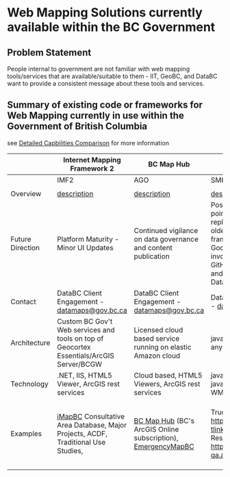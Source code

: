 # Web Mapping Solutions currently available within the BC Government

## Problem Statement
People internal to government are not familiar with web mapping tools/services that are available/suitable to them -  IIT, GeoBC, and DataBC want to provide a consistent message about these tools and services.

## Summary of existing code or frameworks for Web Mapping currently in use within the Government of British Columbia

see [Detailed Capbilities Comparison](DetailedComparison.md) for more information 

|                                                                                                                                                       | Internet Mapping Framework 2                                                                                                                                                                                                                      | BC Map Hub                                                                                                                                                                                                                                                                                                                             | Simple Map Kit                                                                                                                                            | Common Web Mapping                                                                                                                                                                                                                                                                                                                               |
|---------------------------------------------------------------------------------------------------------------------------------------------------------|---------------------------------------------------------------------------------------------------------------------------------------------------------------------------------------------------------------------------------------------------|----------------------------------------------------------------------------------------------------------------------------------------------------------------------------------------------------------------------------------------------------------------------------------------------------------------------------------------|-----------------------------------------------------------------------------------------------------------------------------------------------------------|--------------------------------------------------------------------------------------------------------------------------------------------------------------------------------------------------------------------------------------------------------------------------------------------------------------------------------------------------|
|                                                                                                                                                         | IMF2                                                                                                                                                                                                                                              | AGO                                                                                                                                                                                                                                                                                                                             | SMK                                                                                                                                                       | CWM                                                                                                                                                                                                                                                                                                                                              |
|                                                                                                                                                         |                                                                                                                                                                                                                                                   |                                                                                                                                                                                                                                                                                                                                        |                                                                                                                                                           |                                                                                                                                                                                                                                                                                                                                                  |
| Overview                                                                                                                                                |  [description](/docs/0003-DataBC-IMF2.md)                                                                                                                                                                             |  [description](/docs/0004-AGO-BCMapHub.md)                                                                     |  [description](/docs/0002-DataBC-SMK.md)                                         |  [description](/docs/0001-IIT-CWM.md)                                                                                                                                                                                            |
| Future Direction                                                                                                                                        | Platform Maturity - Minor UI Updates                                                                                                                                                                                   | Continued vigilance on data governance and content publication                                                                                                                                                                                                                                                    | Positioned as light weight points on a map replacement for DMF (An older government framework which uses the Google API). Community involvement, source code on GitHub. Optional support and hosting model from DataBC | Platform Maturity - Minor UI Updates                                                                                                                                                                                                                                                                                                                |
| Contact                                                                                                                            | DataBC Client Engagement - datamaps@gov.bc.ca                                                                                                                                                                                                                |  DataBC Client Engagement - datamaps@gov.bc.ca                                                                                                                                                                                                                                                                                                      |  DataBC Client Engagement - datamaps@gov.bc.ca                                                                                                               | Common Services Manager IITD                                                                                                                                                                                                                                                                                                                     |
| Architecture                                                                                                                                            | Custom BC Gov't Web services and tools on top of Geocortex Essentials/ArcGIS Server/BCGW                                                                                                                                                          | Licensed cloud based service running on elastic Amazon cloud                                                                                                                                                                                                                                                |  javascript libraries - deploy anywhere                                                                                                                            | Custom BC Gov't Framework on top of Geoserver and Open Layers 2                                                                                                                                                                                                                                                                        |
| Technology                                                                                                                                            |  .NET, IIS, HTML5 Viewer, ArcGIS rest services                                                                                                                                                         | Cloud based, HTML5 Viewers, ArcGIS rest services                                                                                                                                                                                                                                               | javascript, leaflet, arcgis javascript api, OGC WMS/WFS, ArcGIS Rest                                                                                                                           |  javascript, openlayers, OGC WMS/WFS, ISSS Platform (Liferay/Tomcat)                                                                                                                                                                                                                                                                        |
| Examples                                                                                                                                                | [iMapBC](https://maps.gov.bc.ca/ess/hm/imap4m) Consultative Area Database, Major Projects, ACDF, Traditional Use Studies,                                                                                                                                                                         | [BC Map Hub](https://governmentofbc.maps.arcgis.com/home/index.html) (BC's ArcGIS Online subscription), [EmergencyMapBC](https://governmentofbc.maps.arcgis.com/apps/webappviewer/index.html?id=950b4eec577a4dc5b298a61adab41c06)                                                                                                                                                                   | Truck Route Planner - https://bcgov.github.io/smk-tlink/, Assisted Living and Residential Care Locations - http://moh-qa.apps.gov.bc.ca/alrc/?                                                                                                                      |Natural Resource Online Services https://portal.nrs.gov.bc.ca/web/client/explore, Mineral Tenures Online https://www.mtonline.gov.bc.ca/mtov/map/mto/cwm.jsp?site=mem_mto_min-view-title, Integrated Land & Resource Registry (ILRR) https://a100.gov.bc.ca/ext/ilrr/jsp/mapviewer/ilrr-mapviewer.jsp                                                                                                                                                                                                                                                                                                                    |
